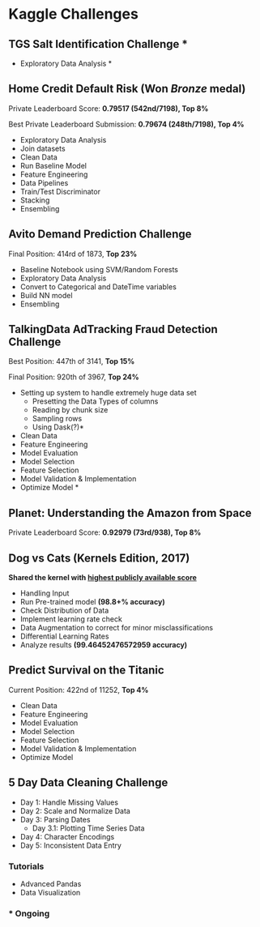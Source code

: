 # Kaggle Challenges

## TGS Salt Identification Challenge *
+ Exploratory Data Analysis *

## Home Credit Default Risk (Won _Bronze_ medal)
Private Leaderboard Score: **0.79517 (542nd/7198), Top 8%**

Best Private Leaderboard Submission: **0.79674 (248th/7198), Top 4%**
+ Exploratory Data Analysis
+ Join datasets
+ Clean Data
+ Run Baseline Model
+ Feature Engineering
+ Data Pipelines
+ Train/Test Discriminator
+ Stacking
+ Ensembling

## Avito Demand Prediction Challenge
Final Position: 414rd of 1873, **Top 23%**
+ Baseline Notebook using SVM/Random Forests
+ Exploratory Data Analysis
+ Convert to Categorical and DateTime variables
+ Build NN model
+ Ensembling

## TalkingData AdTracking Fraud Detection Challenge
Best Position: 447th of 3141, **Top 15%**

Final Position: 920th of 3967, **Top 24%**
+ Setting up system to handle extremely huge data set
  + Presetting the Data Types of columns
  + Reading by chunk size
  + Sampling rows
  + Using Dask(?)*
+ Clean Data
+ Feature Engineering
+ Model Evaluation
+ Model Selection
+ Feature Selection
+ Model Validation & Implementation
+ Optimize Model *

## Planet: Understanding the Amazon from Space
Private Leaderboard Score: **0.92979 (73rd/938), Top 8%**

## Dog vs Cats (Kernels Edition, 2017)
**Shared the kernel with [highest publicly available score](https://www.kaggle.com/anshulrai/using-fastai-in-kaggle-kernel)**
+ Handling Input
+ Run Pre-trained model **(98.8+% accuracy)**
+ Check Distribution of Data
+ Implement learning rate check
+ Data Augmentation to correct for minor misclassifications
+ Differential Learning Rates
+ Analyze results **(99.46452476572959 accuracy)**

## Predict Survival on the Titanic
Current Position: 422nd of 11252, **Top 4%**
+ Clean Data
+ Feature Engineering
+ Model Evaluation
+ Model Selection
+ Feature Selection
+ Model Validation & Implementation
+ Optimize Model

## 5 Day Data Cleaning Challenge
+ Day 1: Handle Missing Values
+ Day 2: Scale and Normalize Data
+ Day 3: Parsing Dates
  + Day 3.1: Plotting Time Series Data
+ Day 4: Character Encodings
+ Day 5: Inconsistent Data Entry

### Tutorials
+ Advanced Pandas
+ Data Visualization

### * Ongoing
